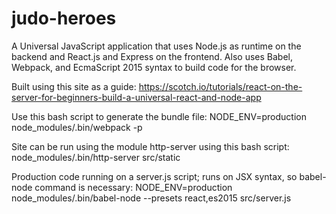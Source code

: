 # judo-heroes

A Universal JavaScript application that uses Node.js as runtime on the backend and React.js and Express on the frontend.
Also uses Babel, Webpack, and EcmaScript 2015 syntax to build code for the browser.

Built using this site as a guide: https://scotch.io/tutorials/react-on-the-server-for-beginners-build-a-universal-react-and-node-app

Use this bash script to generate the bundle file: NODE_ENV=production node_modules/.bin/webpack -p

Site can be run using the module http-server using this bash script: node_modules/.bin/http-server src/static

Production code running on a server.js script; runs on JSX syntax, so babel-node command is necessary: NODE_ENV=production node_modules/.bin/babel-node --presets react,es2015 src/server.js
